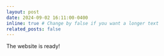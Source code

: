 ```yaml
---
layout: post
date: 2024-09-02 16:11:00-0400
inline: true # Change by false if you want a longer text
related_posts: false
---
```


The website is ready!
